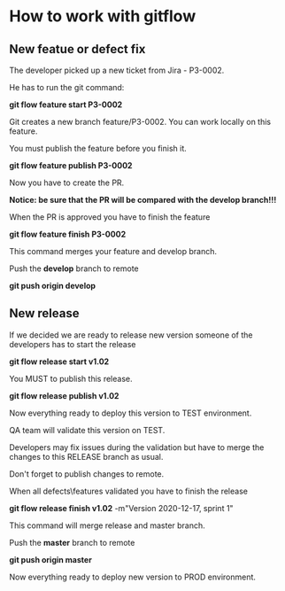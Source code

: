 # How to work with gitflow

## New featue or defect fix
The developer picked up a new ticket from Jira - P3-0002. 

He has to run the git command:

  **git flow feature start P3-0002**


Git creates a new branch feature/P3-0002. You can work locally on this feature.

You must publish the feature before you finish it.

  **git flow feature publish P3-0002**
  
  
  
Now you have to create the PR.

**Notice: be sure that the PR will be compared with the develop branch!!!**



When the PR is approved you have to finish the feature

  **git flow feature finish P3-0002**
  
This command merges your feature and develop branch.

Push the **develop** branch to remote

  **git push origin develop**
  

## New release 
If we decided we are ready to release new version someone of the developers has to start the release    

  **git flow release start v1.02**
  
  
You MUST to publish this release.  

  **git flow release publish v1.02**
  
  
Now everything ready to deploy this version to TEST environment.

QA team will validate this version on TEST.


Developers may fix issues during the validation but have to merge the changes to this RELEASE branch as usual.

Don't forget to publish changes to remote.



When all defects\features validated you have to finish the release

  **git flow release finish v1.02** -m"Version 2020-12-17, sprint 1"
  
  
This command will merge release and master branch.
  
  
Push the **master** branch to remote  

  **git push origin master**

 
Now everything ready to deploy new version to PROD environment. 